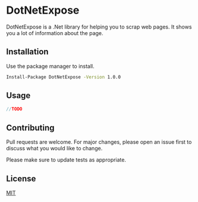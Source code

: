 # DotNetExpose

DotNetExpose is a .Net library for helping you to scrap web pages. It shows you a lot of information about the page.

## Installation

Use the package manager to install.

```bash
Install-Package DotNetExpose -Version 1.0.0
```

## Usage

```C#
//TODO
```

## Contributing
Pull requests are welcome. For major changes, please open an issue first to discuss what you would like to change.

Please make sure to update tests as appropriate.

## License
[MIT](https://choosealicense.com/licenses/mit/)

